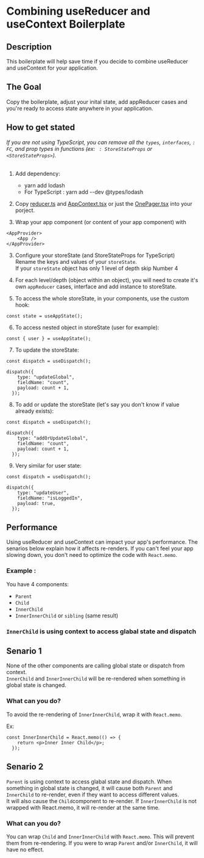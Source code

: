 # Combining useReducer and useContext Boilerplate

## Description

This boilerplate will help save time if you decide to combine useReducer and useContext for your application.

## The Goal

Copy the boilerplate, adjust your inital state, add appReducer cases and you're ready to access state anywhere in your application.

## How to get stated

<i>If you are not using TypeScript, you can remove all the `types`, `interfaces`, `: FC`, and prop types in functions (ex: ` : StoreStateProps` or `<StoreStateProps>`).</i>
<br><br>

1. Add dependency: <br>

   - yarn add lodash <br>
   - For TypeScript : yarn add --dev @types/lodash

2. Copy [reducer.ts](./src/reducer.ts) and [AppContext.tsx](./src/AppContext.tsx) or just the [OnePager.tsx](./src/OnePager.tsx) into your porject.

3. Wrap your app component (or content of your app component) with

```
<AppProvider>
    <App />
</AppProvider>
```

3. Configure your storeState (and StoreStateProps for TypeScript) <br>
   Rename the keys and values of your `storeState`. <br>
   If your `storeState` object has only 1 level of depth skip Number 4

4. For each level/depth (object within an object), you will need to create it's own `appReducer` cases, interface and add instance to storeState.

5. To access the whole storeState, in your components, use the custom hook:

```
const state = useAppState();
```

6. To access nested object in storeState (user for example):

```
const { user } = useAppState();

```

7. To update the storeState:

```
const dispatch = useDispatch();

dispatch({
    type: "updateGlobal",
    fieldName: "count",
    payload: count + 1,
  });
```

8. To add or update the storeState (let's say you don't know if value already exists):

```
const dispatch = useDispatch();

dispatch({
    type: "addOrUpdateGlobal",
    fieldName: "count",
    payload: count + 1,
  });
```

9. Very similar for user state:

```
const dispatch = useDispatch();

dispatch({
    type: "updateUser",
    fieldName: "isLoggedIn",
    payload: true,
  });
```

## Performance

Using useReducer and useContext can impact your app's performance. The senarios below explain how it affects re-renders. If you can't feel your app slowing down, you don't need to optimize the code with `React.memo`.

### Example :

You have 4 components:

- `Parent`
- `Child`
- `InnerChild`
- `InnerInnerChild` or `sibling` (same result)

### <strong>`InnerChild` is using context to access glabal state and dispatch</strong>

## Senario 1

None of the other components are calling global state or dispatch from context.<br>
`InnerChild` and `InnerInnerChild` will be re-rendered when something in global state is changed.

### What can you do?

To avoid the re-rendering of `InnerInnerChild`, wrap it with `React.memo`.

Ex:

```
const InnerInnerChild = React.memo(() => {
    return <p>Inner Inner Child</p>;
  });
```

## Senario 2

`Parent` is using context to access glabal state and dispatch.
When something in global state is changed, it will cause both `Parent` and `InnerChild` to re-render, even if they want to access different values. <br>
It will also cause the `Child`component to re-render. If `InnerInnerChild` is not wrapped with React.memo, it will re-render at the same time.

### What can you do?

You can wrap `Child` and `InnerInnerChild` with `React.memo`. This will prevent them from re-rendering.
If you were to wrap `Parent` and/or `InnerChild`, it will have no effect.
